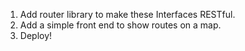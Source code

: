 1. Add router library to make these Interfaces RESTful.
2. Add a simple front end to show routes on a map.
3. Deploy! 
